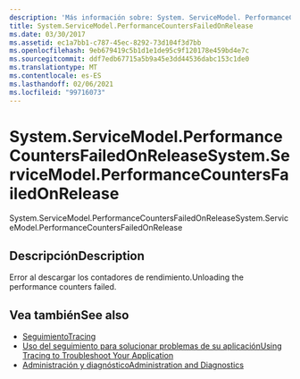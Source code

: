 ```yaml
---
description: 'Más información sobre: System. ServiceModel. PerformanceCountersFailedOnRelease'
title: System.ServiceModel.PerformanceCountersFailedOnRelease
ms.date: 03/30/2017
ms.assetid: ec1a7bb1-c787-45ec-8292-73d104f3d7bb
ms.openlocfilehash: 9eb679419c5b1d1e1de95c9f120178e459bd4e7c
ms.sourcegitcommit: ddf7edb67715a5b9a45e3dd44536dabc153c1de0
ms.translationtype: MT
ms.contentlocale: es-ES
ms.lasthandoff: 02/06/2021
ms.locfileid: "99716073"
---
```

# <a name="systemservicemodelperformancecountersfailedonrelease"></a><span data-ttu-id="cdf1b-103">System.ServiceModel.PerformanceCountersFailedOnRelease</span><span class="sxs-lookup"><span data-stu-id="cdf1b-103">System.ServiceModel.PerformanceCountersFailedOnRelease</span></span>

<span data-ttu-id="cdf1b-104">System.ServiceModel.PerformanceCountersFailedOnRelease</span><span class="sxs-lookup"><span data-stu-id="cdf1b-104">System.ServiceModel.PerformanceCountersFailedOnRelease</span></span>  
  
## <a name="description"></a><span data-ttu-id="cdf1b-105">Descripción</span><span class="sxs-lookup"><span data-stu-id="cdf1b-105">Description</span></span>  

 <span data-ttu-id="cdf1b-106">Error al descargar los contadores de rendimiento.</span><span class="sxs-lookup"><span data-stu-id="cdf1b-106">Unloading the performance counters failed.</span></span>  
  
## <a name="see-also"></a><span data-ttu-id="cdf1b-107">Vea también</span><span class="sxs-lookup"><span data-stu-id="cdf1b-107">See also</span></span>

- [<span data-ttu-id="cdf1b-108">Seguimiento</span><span class="sxs-lookup"><span data-stu-id="cdf1b-108">Tracing</span></span>](index.md)
- [<span data-ttu-id="cdf1b-109">Uso del seguimiento para solucionar problemas de su aplicación</span><span class="sxs-lookup"><span data-stu-id="cdf1b-109">Using Tracing to Troubleshoot Your Application</span></span>](using-tracing-to-troubleshoot-your-application.md)
- [<span data-ttu-id="cdf1b-110">Administración y diagnóstico</span><span class="sxs-lookup"><span data-stu-id="cdf1b-110">Administration and Diagnostics</span></span>](../index.md)
